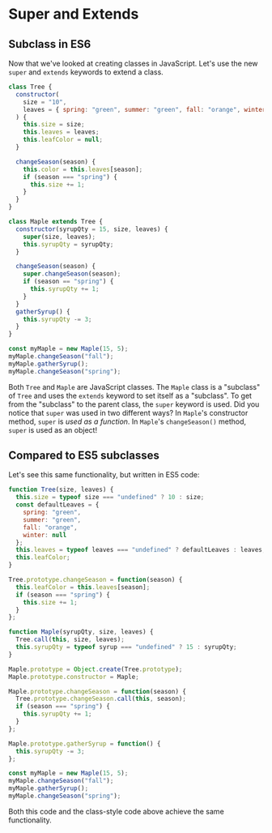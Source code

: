 # Super and Extends

## Subclass in ES6

Now that we've looked at creating classes in JavaScript. Let's use the new `super` and `extends` keywords to extend a class.

```js
class Tree {
  constructor(
    size = "10",
    leaves = { spring: "green", summer: "green", fall: "orange", winter: null }
  ) {
    this.size = size;
    this.leaves = leaves;
    this.leafColor = null;
  }

  changeSeason(season) {
    this.color = this.leaves[season];
    if (season === "spring") {
      this.size += 1;
    }
  }
}

class Maple extends Tree {
  constructor(syrupQty = 15, size, leaves) {
    super(size, leaves);
    this.syrupQty = syrupQty;
  }

  changeSeason(season) {
    super.changeSeason(season);
    if (season == "spring") {
      this.syrupQty += 1;
    }
  }
  gatherSyrup() {
    this.syrupQty -= 3;
  }
}

const myMaple = new Maple(15, 5);
myMaple.changeSeason("fall");
myMaple.gatherSyrup();
myMaple.changeSeason("spring");
```

Both `Tree` and `Maple` are JavaScript classes. The `Maple` class is a "subclass" of `Tree` and uses the `extends` keyword to set itself as a "subclass". To get from the "subclass" to the parent class, the `super` keyword is used. Did you notice that `super` was used in two different ways? In `Maple`'s constructor method, `super` is _used as a function_. In `Maple`'s `changeSeason()` method, `super` is used as an object!

## Compared to ES5 subclasses

Let's see this same functionality, but written in ES5 code:

```js
function Tree(size, leaves) {
  this.size = typeof size === "undefined" ? 10 : size;
  const defaultLeaves = {
    spring: "green",
    summer: "green",
    fall: "orange",
    winter: null
  };
  this.leaves = typeof leaves === "undefined" ? defaultLeaves : leaves;
  this.leafColor;
}

Tree.prototype.changeSeason = function(season) {
  this.leafColor = this.leaves[season];
  if (season === "spring") {
    this.size += 1;
  }
};

function Maple(syrupQty, size, leaves) {
  Tree.call(this, size, leaves);
  this.syrupQty = typeof syrup === "undefined" ? 15 : syrupQty;
}

Maple.prototype = Object.create(Tree.prototype);
Maple.prototype.constructor = Maple;

Maple.prototype.changeSeason = function(season) {
  Tree.prototype.changeSeason.call(this, season);
  if (season === "spring") {
    this.syrupQty += 1;
  }
};

Maple.prototype.gatherSyrup = function() {
  this.syrupQty -= 3;
};

const myMaple = new Maple(15, 5);
myMaple.changeSeason("fall");
myMaple.gatherSyrup();
myMaple.changeSeason("spring");
```

Both this code and the class-style code above achieve the same functionality.
